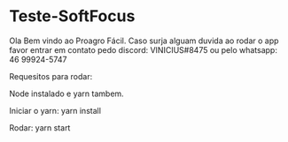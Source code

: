 # Teste-SoftFocus

Ola Bem vindo ao Proagro Fácil. Caso surja alguam duvida ao rodar o app favor entrar em contato pedo discord: VINICIUS#8475 ou pelo whatsapp: 46 99924-5747

Requesitos para rodar:

Node instalado e yarn tambem.


Iniciar o yarn:
yarn install

Rodar:
yarn start

